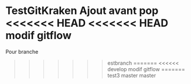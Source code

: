 TestGitKraken
Ajout avant pop
<<<<<<< HEAD
<<<<<<< HEAD
modif gitflow
=======
Pour branche
>>>>>>> estbranch
=======
<<<<<< develop
modif gitflow
=======
test3
>>>>>> master
>>>>>>> master
